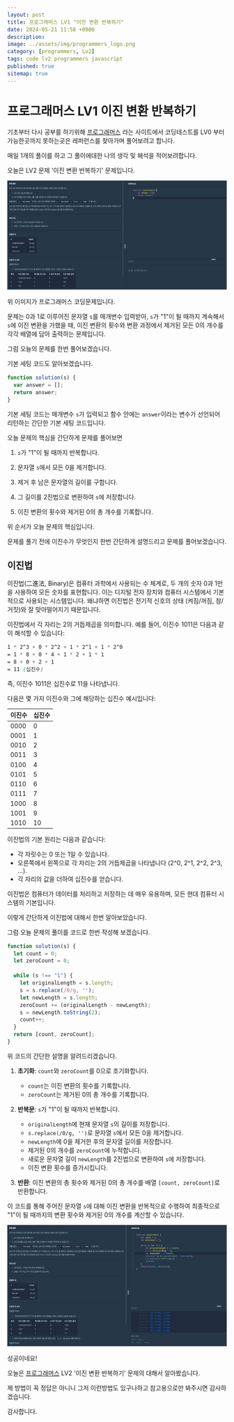 ```yaml
---
layout: post
title: 프로그래머스 LV1 "이진 변환 반복하기"
date: 2024-05-21 11:58 +0900
description: 
image: ../assets/img/programmers_logo.png
category: [programmers, Lv2]
tags: code lv2 programmers javascript
published: true
sitemap: true
---
```


# 프로그래머스 LV1 이진 변환 반복하기

  기초부터 다시 공부를 하기위해 [프로그래머스](https://programmers.co.kr/) 라는 사이트에서
  코딩테스트를 LV0 부터 가능한곳까지 못하는곳은 레퍼런스를 찾아가며 풀어보려고 합니다.

  매일 1개의 풀이를 하고 그 풀이에대한 나의 생각 및 해석을 적어보려합니다.

  오늘은 LV2 문제 '이진 변환 반복하기' 문제입니다.

  ![프로그래머스 이미지](/assets/img//post49_01.png)

  위 이미지가 프로그래머스 코딩문제입니다.
  
  문제는 0과 1로 이루어진 문자열 `s`를 매개변수 입력받아, `s`가 "1"이 될 때까지 계속해서 `s`에 이진 변환을 가했을 때, 이진 변환의 횟수와 변환 과정에서 제거된 모든 0의 개수를 각각 배열에 담아 출력하는 문제입니다.

  그럼 오늘의 문제를 한번 풀어보겠습니다.

  기본 세팅 코드도 알아보겠습니다.

```javascript
function solution(s) {
  var answer = [];
  return answer;
}
```

기본 세팅 코드는 매개변수 `s`가 입력되고 함수 안에는 `answer`이라는 변수가 선언되어 리턴하는 간단한 기본 세팅 코드입니다.

오늘 문제의 핵심을 간단하게 문제를 풀어보면

1. `s`가 "1"이 될 때까지 반복합니다.

2. 문자열 `s`에서 모든 0을 제거합니다.

3. 제거 후 남은 문자열의 길이를 구합니다.

4. 그 길이를 2진법으로 변환하여 `s`에 저장합니다.

5. 이진 변환의 횟수와 제거된 0의 총 개수를 기록합니다.

위 순서가 오늘 문제의 핵심입니다.

문제를 풀기 전에 이진수가 무엇인지 한번 간단하게 설명드리고 문제를 풀어보겠습니다.

## 이진법

이진법(二進法, Binary)은 컴퓨터 과학에서 사용되는 수 체계로, 두 개의 숫자 0과 1만을 사용하여 모든 숫자를 표현합니다. 이는 디지털 전자 장치와 컴퓨터 시스템에서 기본적으로 사용되는 시스템입니다. 왜냐하면 이진법은 전기적 신호의 상태 (켜짐/꺼짐, 참/거짓)와 잘 맞아떨어지기 때문입니다.

이진법에서 각 자리는 2의 거듭제곱을 의미합니다. 예를 들어, 이진수 1011은 다음과 같이 해석할 수 있습니다:
```scss
1 * 2^3 + 0 * 2^2 + 1 * 2^1 + 1 * 2^0
= 1 * 8 + 0 * 4 + 1 * 2 + 1 * 1
= 8 + 0 + 2 + 1
= 11 (십진수)
```

즉, 이진수 1011은 십진수로 11을 나타냅니다.

다음은 몇 가지 이진수와 그에 해당하는 십진수 예시입니다:

| 이진수	| 십진수|
|--------|-------|
| 0000	 | 0     |
| 0001	 | 1     |
| 0010	 | 2     |
| 0011	 | 3     |
| 0100	 | 4     |
| 0101	 | 5     |
| 0110	 | 6     |
| 0111	 | 7     |
| 1000	 | 8     |
| 1001	 | 9     |
| 1010	 | 10    |

이진법의 기본 원리는 다음과 같습니다:

- 각 자릿수는 0 또는 1일 수 있습니다.
- 오른쪽에서 왼쪽으로 각 자리는 2의 거듭제곱을 나타냅니다 (2^0, 2^1, 2^2, 2^3, ...).
- 각 자리의 값을 더하여 십진수를 얻습니다.

이진법은 컴퓨터가 데이터를 처리하고 저장하는 데 매우 유용하며, 모든 현대 컴퓨터 시스템의 기본입니다.

이렇게 간단하게 이진법에 대해서 한번 알아보았습니다.

그럼 오늘 문제의 풀이를 코드로 한번 작성해 보겠습니다.

```javascript
function solution(s) {
  let count = 0;
  let zeroCount = 0;

  while (s !== "1") {
    let originalLength = s.length;
    s = s.replace(/0/g, '');
    let newLength = s.length;
    zeroCount += (originalLength - newLength);
    s = newLength.toString(2);
    count++;
  }
  return [count, zeroCount];
}
```
위 코드의 간단한 설명을 알려드리겠습니다.

1. **초기화**: `count`와 `zeroCount`를 0으로 초기화합니다.
   - `count`는 이진 변환의 횟수를 기록합니다.
   - `zeroCount`는 제거된 0의 총 개수를 기록합니다.

2. **반복문**: `s`가 "1"이 될 때까지 반복합니다.
   - `originalLength`에 현재 문자열 `s`의 길이를 저장합니다.
   - `s.replace(/0/g, '')`로 문자열 `s`에서 모든 0을 제거합니다.
   - `newLength`에 0을 제거한 후의 문자열 길이를 저장합니다.
   - 제거된 0의 개수를 `zeroCount`에 누적합니다.
   - 새로운 문자열 길이 `newLength`를 2진법으로 변환하여 `s`에 저장합니다.
   - 이진 변환 횟수를 증가시킵니다.

3. **반환**: 이진 변환의 총 횟수와 제거된 0의 총 개수를 배열 `[count, zeroCount]`로 반환합니다.

이 코드를 통해 주어진 문자열 `s`에 대해 이진 변환을 반복적으로 수행하여 최종적으로 "1"이 될 때까지의 변환 횟수와 제거된 0의 개수를 계산할 수 있습니다.

![프로그래머스 이미지](/assets/img//post49_02.png)

성공이네요!

오늘은 [프로그래머스](https://programmers.co.kr/) LV2 '이진 변환 반복하기' 문제의 대해서 알아봤습니다.

제 방법이 꼭 정답은 아니니 그저 이런방법도 있구나하고 참고용으로만 봐주시면 감사하겠습니다.

감사합니다.